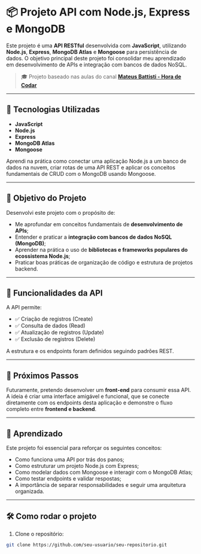 # 📦 Projeto API com Node.js, Express e MongoDB

Este projeto é uma **API RESTful** desenvolvida com **JavaScript**, utilizando **Node.js**, **Express**, **MongoDB Atlas** e **Mongoose** para persistência de dados. O objetivo principal deste projeto foi consolidar meu aprendizado em desenvolvimento de APIs e integração com bancos de dados NoSQL.

> 🎓 Projeto baseado nas aulas do canal [**Mateus Battisti - Hora de Codar**](https://youtu.be/anMK76I2dUA?si=nOae_VqOW0V8tyA3)

---

## 🚀 Tecnologias Utilizadas

- **JavaScript**
- **Node.js**
- **Express**
- **MongoDB Atlas**
- **Mongoose**

Aprendi na prática como conectar uma aplicação Node.js a um banco de dados na nuvem, criar rotas de uma API REST e aplicar os conceitos fundamentais de CRUD com o MongoDB usando Mongoose.

---

## 🎯 Objetivo do Projeto

Desenvolvi este projeto com o propósito de:

- Me aprofundar em conceitos fundamentais de **desenvolvimento de APIs**;
- Entender e praticar a **integração com bancos de dados NoSQL (MongoDB)**;
- Aprender na prática o uso de **bibliotecas e frameworks populares do ecossistema Node.js**;
- Praticar boas práticas de organização de código e estrutura de projetos backend.

---

## 📡 Funcionalidades da API

A API permite:

- ✅ Criação de registros (Create)
- ✅ Consulta de dados (Read)
- ✅ Atualização de registros (Update)
- ✅ Exclusão de registros (Delete)

A estrutura e os endpoints foram definidos seguindo padrões REST.

---

## 🔮 Próximos Passos

Futuramente, pretendo desenvolver um **front-end** para consumir essa API. A ideia é criar uma interface amigável e funcional, que se conecte diretamente com os endpoints desta aplicação e demonstre o fluxo completo entre **frontend e backend**.

---

## 🧠 Aprendizado

Este projeto foi essencial para reforçar os seguintes conceitos:

- Como funciona uma API por trás dos panos;
- Como estruturar um projeto Node.js com Express;
- Como modelar dados com Mongoose e interagir com o MongoDB Atlas;
- Como testar endpoints e validar respostas;
- A importância de separar responsabilidades e seguir uma arquitetura organizada.

---

## 🛠️ Como rodar o projeto

1. Clone o repositório:
```bash
git clone https://github.com/seu-usuario/seu-repositorio.git
